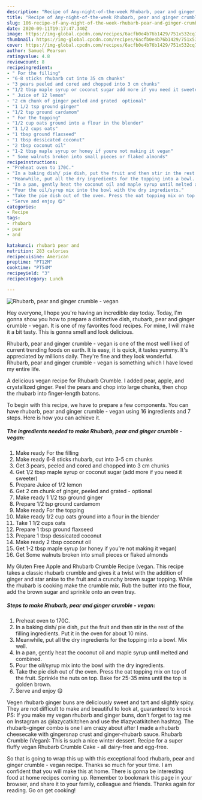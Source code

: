```yaml
---
description: "Recipe of Any-night-of-the-week Rhubarb, pear and ginger crumble - vegan"
title: "Recipe of Any-night-of-the-week Rhubarb, pear and ginger crumble - vegan"
slug: 106-recipe-of-any-night-of-the-week-rhubarb-pear-and-ginger-crumble-vegan
date: 2020-09-11T19:17:47.340Z
image: https://img-global.cpcdn.com/recipes/6acfb0e4b76b1429/751x532cq70/rhubarb-pear-and-ginger-crumble-vegan-recipe-main-photo.jpg
thumbnail: https://img-global.cpcdn.com/recipes/6acfb0e4b76b1429/751x532cq70/rhubarb-pear-and-ginger-crumble-vegan-recipe-main-photo.jpg
cover: https://img-global.cpcdn.com/recipes/6acfb0e4b76b1429/751x532cq70/rhubarb-pear-and-ginger-crumble-vegan-recipe-main-photo.jpg
author: Samuel Pearson
ratingvalue: 4.8
reviewcount: 8
recipeingredient:
- " For the filling"
- "6-8 sticks rhubarb cut into 35 cm chunks"
- "3 pears peeled and cored and chopped into 3 cm chunks"
- "1/2 tbsp maple syrup or coconut sugar add more if you need it sweeter"
- " Juice of 12 lemon"
- "2 cm chunk of ginger peeled and grated  optional"
- "1 1/2 tsp ground ginger"
- "1/2 tsp ground cardamom"
- " For the topping"
- "1/2 cup oats ground into a flour in the blender"
- "1 1/2 cups oats"
- "1 tbsp ground flaxseed"
- "1 tbsp dessicated coconut"
- "2 tbsp coconut oil"
- "1-2 tbsp maple syrup or honey if youre not making it vegan"
- " Some walnuts broken into small pieces or flaked almonds"
recipeinstructions:
- "Preheat oven to 170C."
- "In a baking dish/ pie dish, put the fruit and then stir in the rest of the filling ingredients. Put it in the oven for about 10 mins."
- "Meanwhile, put all the dry ingredients for the topping into a bowl. Mix well."
- "In a pan, gently heat the coconut oil and maple syrup until melted and combined."
- "Pour the oil/syrup mix into the bowl with the dry ingredients."
- "Take the pie dish out of the oven. Press the oat topping mix on top of the fruit. Sprinkle the nuts on top. Bake for 25-35 mins until the top is golden brown."
- "Serve and enjoy 😋"
categories:
- Recipe
tags:
- rhubarb
- pear
- and

katakunci: rhubarb pear and 
nutrition: 283 calories
recipecuisine: American
preptime: "PT12M"
cooktime: "PT54M"
recipeyield: "3"
recipecategory: Lunch

---
```



![Rhubarb, pear and ginger crumble - vegan](https://img-global.cpcdn.com/recipes/6acfb0e4b76b1429/751x532cq70/rhubarb-pear-and-ginger-crumble-vegan-recipe-main-photo.jpg)

Hey everyone, I hope you're having an incredible day today. Today, I'm gonna show you how to prepare a distinctive dish, rhubarb, pear and ginger crumble - vegan. It is one of my favorites food recipes. For mine, I will make it a bit tasty. This is gonna smell and look delicious.

Rhubarb, pear and ginger crumble - vegan is one of the most well liked of current trending foods on earth. It is easy, it is quick, it tastes yummy. It's appreciated by millions daily. They're fine and they look wonderful. Rhubarb, pear and ginger crumble - vegan is something which I have loved my entire life.

A delicious vegan recipe for Rhubarb Crumble. I added pear, apple, and crystallized ginger. Peel the pears and chop into large chunks, then chop the rhubarb into finger-length batons.


To begin with this recipe, we have to prepare a few components. You can have rhubarb, pear and ginger crumble - vegan using 16 ingredients and 7 steps. Here is how you can achieve it.

<!--inarticleads1-->

##### The ingredients needed to make Rhubarb, pear and ginger crumble - vegan:

1. Make ready  For the filling
1. Make ready 6-8 sticks rhubarb, cut into 3-5 cm chunks
1. Get 3 pears, peeled and cored and chopped into 3 cm chunks
1. Get 1/2 tbsp maple syrup or coconut sugar (add more if you need it sweeter)
1. Prepare  Juice of 1/2 lemon
1. Get 2 cm chunk of ginger, peeled and grated - optional
1. Make ready 1 1/2 tsp ground ginger
1. Prepare 1/2 tsp ground cardamom
1. Make ready  For the topping
1. Make ready 1/2 cup oats ground into a flour in the blender
1. Take 1 1/2 cups oats
1. Prepare 1 tbsp ground flaxseed
1. Prepare 1 tbsp dessicated coconut
1. Make ready 2 tbsp coconut oil
1. Get 1-2 tbsp maple syrup (or honey if you’re not making it vegan)
1. Get  Some walnuts broken into small pieces or flaked almonds


My Gluten Free Apple and Rhubarb Crumble Recipe (vegan. This recipe takes a classic rhubarb crumble and gives it a twist with the addition of ginger and star anise to the fruit and a crunchy brown sugar topping. While the rhubarb is cooking make the crumble mix. Rub the butter into the flour, add the brown sugar and sprinkle onto an oven tray. 

<!--inarticleads2-->

##### Steps to make Rhubarb, pear and ginger crumble - vegan:

1. Preheat oven to 170C.
1. In a baking dish/ pie dish, put the fruit and then stir in the rest of the filling ingredients. Put it in the oven for about 10 mins.
1. Meanwhile, put all the dry ingredients for the topping into a bowl. Mix well.
1. In a pan, gently heat the coconut oil and maple syrup until melted and combined.
1. Pour the oil/syrup mix into the bowl with the dry ingredients.
1. Take the pie dish out of the oven. Press the oat topping mix on top of the fruit. Sprinkle the nuts on top. Bake for 25-35 mins until the top is golden brown.
1. Serve and enjoy 😋


Vegen rhubarb ginger buns are deliciously sweet and tart and slightly spicy. They are not difficult to make and beautiful to look at, guaranteed to knock PS: If you make my vegan rhubarb and ginger buns, don&#39;t forget to tag me on Instagram as @lazycatkitchen and use the #lazycatkitchen hashtag. The rhubarb-ginger combo is one I am crazy about after I made a rhubarb cheesecake with gingersnap crust and ginger-rhubarb sauce. Rhubarb Crumble (Vegan): This is such a nice winter dessert. Recipe for a super fluffy vegan Rhubarb Crumble Cake - all dairy-free and egg-free. 

So that is going to wrap this up with this exceptional food rhubarb, pear and ginger crumble - vegan recipe. Thanks so much for your time. I am confident that you will make this at home. There is gonna be interesting food at home recipes coming up. Remember to bookmark this page in your browser, and share it to your family, colleague and friends. Thanks again for reading. Go on get cooking!
